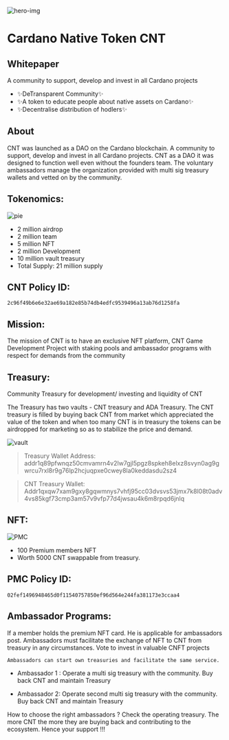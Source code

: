 ![hero-img](https://user-images.githubusercontent.com/97835001/158362703-d1d63908-b3c1-4eb3-b609-70af9ebb0325.png)


# Cardano Native Token CNT
## Whitepaper

A community to support, develop and invest in all Cardano projects

- ✨DeTransparent Community✨
- ✨A token to educate people about native assets on Cardano✨
- ✨Decentralise distribution of hodlers✨




## About
CNT was launched as a DAO on the Cardano blockchain. A community to support, develop and invest in all Cardano projects. CNT as a DAO it was designed to function well even without the founders team. The voluntary ambassadors manage the organization provided with multi sig treasury wallets and vetted on by the community.

## Tokenomics: 
![pie](https://user-images.githubusercontent.com/97835001/158364021-b850ecf5-5d77-4f70-a26e-c13e97f96235.jpg)

- 2 million airdrop 
- 2 million team 
- 5 million NFT
- 2 million Development
- 10 million vault treasury
- Total Supply: 21 million supply

## CNT Policy ID:
```
2c96f49b6e6e32ae69a182e85b74db4edfc9539496a13ab76d1258fa
```


## Mission:
The mission of CNT  is to have an exclusive NFT platform, CNT Game Development Project with staking pools and ambassador programs with respect for demands from the community


## Treasury:
Community Treasury for development/ investing and liquidity of CNT

The Treasury has two vaults - CNT treasury and ADA Treasury. The CNT treasury is filled by buying back CNT from market which appreciated the value of the token and when too many CNT is in treasury the tokens can be airdropped for marketing so as to stabilize the price and demand.

![vault](https://user-images.githubusercontent.com/97835001/158363039-53220e9c-4d74-422e-ac54-ae9696451503.jpg)
> Treasury Wallet Address: addr1q89pfwnqz50cmvamrn4v2lw7gjl5pgz8spkeh8elxz8svyn0ag9gwrcu7rxl8r9g76lp2hcjuqpxe0cwey8la0keddasdu2sz4

> CNT Treasury Wallet:
Addr1qxqw7xam9gxy8gqwmnys7vhfj95cc03dvsvs53jmx7k8l08t0adv4vs85kgf73cmp3am57v9vfp77d4jwsau4k6m8rpqd6jnlq



## NFT:
![PMC](https://user-images.githubusercontent.com/97835001/158363080-5ede16b9-bcf8-454b-a89a-1c129465e601.gif)
- 100  Premium members NFT
- Worth 5000 CNT swappable from treasury.


## PMC Policy ID:
```
02fef1496948465d0f11540757850ef96d564e244fa381173e3ccaa4
```





## Ambassador Programs:


If a member holds the premium NFT card. He is applicable for ambassadors post.
Ambassadors must facilitate the exchange of NFT to CNT from treasury in any circumstances.
Vote to invest in valuable CNFT projects

```
Ambassadors can start own treasuries and facilitate the same service.
```

- Ambassador 1 :
Operate a multi sig treasury with the community. Buy back CNT and maintain Treasury

- Ambassador 2:
Operate second multi sig treasury with the community. Buy back CNT and maintain Treasury



How to choose the right ambassadors ? Check the operating treasury. The more CNT the more they are buying back and contributing to the ecosystem. Hence your support !!!

